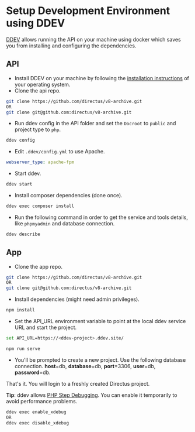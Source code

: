 # Setup Development Environment using DDEV

[DDEV](https://ddev.readthedocs.io/en/stable/) allows running the API on your machine using docker which saves you from installing and configuring the dependencies.

## API

* Install DDEV on your machine by following the [installation instructions](https://ddev.readthedocs.io/en/stable/#installation) of your operating system.
* Clone the api repo.
```bash
git clone https://github.com/directus/v8-archive.git
OR
git clone git@github.com:directus/v8-archive.git
```
* Run ddev config in the API folder and set the `Docroot` to `public` and project type to `php`.
```bash
ddev config
```
* Edit `.ddev/config.yml` to use Apache. 
```yml
webserver_type: apache-fpm
```
* Start ddev.
```bash
ddev start
```
* Install composer dependencies (done once).
```bash
ddev exec composer install
```
* Run the following command in order to get the service and tools details, like `phpmyadmin` and database connection.
```bash
ddev describe
```


## App

* Clone the app repo.
```bash
git clone https://github.com/directus/v8-archive.git
OR
git clone git@github.com:directus/v8-archive.git
```
* Install dependencies (might need admin privileges).
```bash
npm install
```
* Set the API_URL environment variable to point at the local ddev service URL and start the project.
```bash
set API_URL=https://<ddev-project>.ddev.site/
```
```bash
npm run serve
```
* You'll be prompted to create a new project. Use the following database connection. **host**=db, **database**=db, **port**=3306, **user**=db, **password**=db.

That's it. You will login to a freshly created Directus project. 

**Tip**: ddev allows [PHP Step Debugging](https://ddev.readthedocs.io/en/stable/users/step-debugging/). You can enable it temporarily to avoid performance problems. 

```bash
ddev exec enable_xdebug 
OR 
ddev exec disable_xdebug
```
